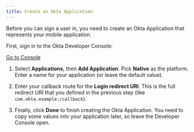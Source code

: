 ```yaml
---
title: Create an Okta Application
---
```

Before you can sign a user in, you need to create an Okta Application that represents your mobile application.

First, sign in to the Okta Developer Console:

<a href="https://login.okta.com/" target="_blank" class="Button--blue">Go to Console</a>

1. Select **Applications**, then **Add Application**. Pick **Native** as the platform. Enter a name for your application (or leave the default value).

2. Enter your callback route for the **Login redirect URI**. This is the full redirect URI that you defined in the <GuideLink link="../define-callback/">previous step</GuideLink> (like `com.okta.example:/callback`). 

3. Finally, click **Done** to finish creating the Okta Application. You need to copy some values into your application later, so leave the Developer Console open.

<NextSectionLink/>
